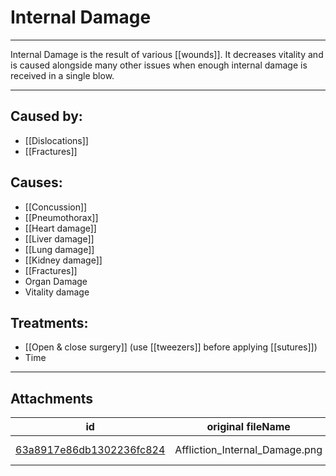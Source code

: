 # Internal Damage

 

---

Internal Damage is the result of various [[wounds]]. It decreases vitality and is caused alongside many other issues when enough internal damage is received in a single blow.

---

## Caused by:
- [[Dislocations]]
- [[Fractures]]

## Causes:
- [[Concussion]]
- [[Pneumothorax]]
- [[Heart damage]]
- [[Liver damage]]
- [[Lung damage]]
- [[Kidney damage]]
- [[Fractures]]
- Organ Damage
- Vitality damage

## Treatments:
- [[Open & close surgery]] (use [[tweezers]] before applying [[sutures]])
- Time

---

## Attachments

id | original fileName | image
---|---|---
[63a8917e86db1302236fc824](63a8917e86db1302236fc824.png) | Affliction_Internal_Damage.png | ![Affliction_Internal_Damage.png\|200](63a8917e86db1302236fc824.png)